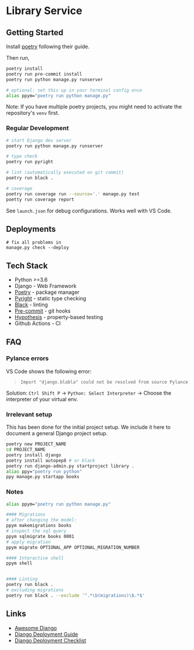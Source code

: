 # Library Service

## Getting Started

Install [poetry](https://python-poetry.org/) following their guide.

Then run,

```sh
poetry install
poetry run pre-commit install
poetry run python manage.py runserver

# optional: set this up in your terminal config once
alias ppym="poetry run python manage.py"
```

Note: If you have multiple poetry projects, you might need to activate the repository's `venv` first.

### Regular Development

```sh
# start Django dev server
poetry run python manage.py runserver

# type check
poetry run pyright

# lint (automatically executed on git commit)
poetry run black .

# coverage
poetry run coverage run --source='.' manage.py test
poetty run coverage report
```

See `launch.json` for debug configurations. Works well with VS Code.

## Deployments

```shell
# fix all problems in
manage.py check --deploy

```

## Tech Stack

- Python >=3.6
- Django - Web Framework
- [Poetry](https://www.poetryfoundation.org/) - package manager
- [Pyright](https://github.com/microsoft/pyright) - static type checking
- [Black](https://black.readthedocs.io/en/stable/index.html) - linting
- [Pre-commit](https://pre-commit.com/) - git hooks
- [Hypothesis](https://hypothesis.readthedocs.io/en/latest/index.html) - property-based testing
- Github Actions - CI

## FAQ

### Pylance errors

VS Code shows the following error:

> `Import "django.blabla" could not be resolved from source Pylance`

Solution: `Ctrl Shift P` -> `Python: Select Interpreter` -> Choose the interpreter of your virtual env.

### Irrelevant setup

This has been done for the initial project setup. We include it here to document a general Django project setup.

```sh
poetry new PROJECT_NAME
cd PROJECT_NAME
poetry install django
poetry install autopep8 # or black
poetry run django-admin.py startproject library .
alias ppy="poetry run python"
ppy manage.py startapp books
```

### Notes

```sh
alias ppym="poetry run python manage.py"

#### Migrations
# after changing the model:
ppym makemigrations books
# inspect the sql query
ppym sqlmigrate books 0001
# apply migration
ppym migrate OPTIONAL_APP OPTIONAL_MIGRATION_NUMBER

#### Interactive shell
ppym shell


#### Linting
poetry run black .
# excluding migrations
poetry run black . --exclude '^.*\b(migrations)\b.*$'

```

## Links

- [Awesome Django](https://github.com/wsvincent/awesome-django)
- [Django Deployment Guide](https://docs.djangoproject.com/en/3.2/howto/deployment/)
- [Django Deployment Checklist](https://docs.djangoproject.com/en/3.2/howto/deployment/checklist/)
